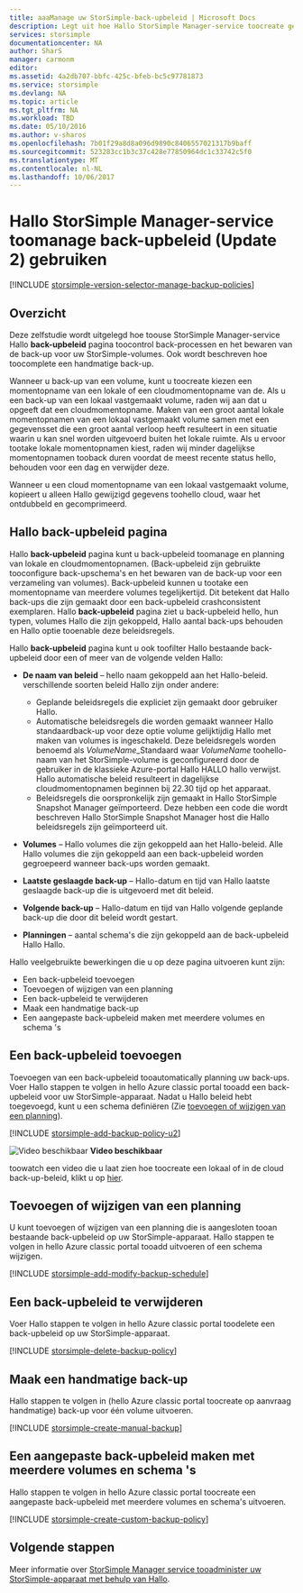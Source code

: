 ```yaml
---
title: aaaManage uw StorSimple-back-upbeleid | Microsoft Docs
description: Legt uit hoe Hallo StorSimple Manager-service toocreate gebruiken en beheren van handmatige back-ups, back-upschema en bewaren van back-up.
services: storsimple
documentationcenter: NA
author: SharS
manager: carmonm
editor: 
ms.assetid: 4a2db707-bbfc-425c-bfeb-bc5c97781873
ms.service: storsimple
ms.devlang: NA
ms.topic: article
ms.tgt_pltfrm: NA
ms.workload: TBD
ms.date: 05/10/2016
ms.author: v-sharos
ms.openlocfilehash: 7b01f29a8d8a096d9890c8406557021317b9baff
ms.sourcegitcommit: 523283cc1b3c37c428e77850964dc1c33742c5f0
ms.translationtype: MT
ms.contentlocale: nl-NL
ms.lasthandoff: 10/06/2017
---
```

# <a name="use-hello-storsimple-manager-service-toomanage-backup-policies-update-2"></a>Hallo StorSimple Manager-service toomanage back-upbeleid (Update 2) gebruiken
[!INCLUDE [storsimple-version-selector-manage-backup-policies](../../includes/storsimple-version-selector-manage-backup-policies.md)]

## <a name="overview"></a>Overzicht
Deze zelfstudie wordt uitgelegd hoe toouse StorSimple Manager-service Hallo **back-upbeleid** pagina toocontrol back-processen en het bewaren van de back-up voor uw StorSimple-volumes. Ook wordt beschreven hoe toocomplete een handmatige back-up.

Wanneer u back-up van een volume, kunt u toocreate kiezen een momentopname van een lokale of een cloudmomentopname van de. Als u een back-up van een lokaal vastgemaakt volume, raden wij aan dat u opgeeft dat een cloudmomentopname. Maken van een groot aantal lokale momentopnamen van een lokaal vastgemaakt volume samen met een gegevensset die een groot aantal verloop heeft resulteert in een situatie waarin u kan snel worden uitgevoerd buiten het lokale ruimte. Als u ervoor tootake lokale momentopnamen kiest, raden wij minder dagelijkse momentopnamen tooback duren voordat de meest recente status hello, behouden voor een dag en verwijder deze.

Wanneer u een cloud momentopname van een lokaal vastgemaakt volume, kopieert u alleen Hallo gewijzigd gegevens toohello cloud, waar het ontdubbeld en gecomprimeerd. 

## <a name="hello-backup-policies-page"></a>Hallo back-upbeleid pagina
Hallo **back-upbeleid** pagina kunt u back-upbeleid toomanage en planning van lokale en cloudmomentopnamen. (Back-upbeleid zijn gebruikte tooconfigure back-upschema's en het bewaren van de back-up voor een verzameling van volumes). Back-upbeleid kunnen u tootake een momentopname van meerdere volumes tegelijkertijd. Dit betekent dat Hallo back-ups die zijn gemaakt door een back-upbeleid crashconsistent exemplaren. Hallo **back-upbeleid** pagina ziet u back-upbeleid hello, hun typen, volumes Hallo die zijn gekoppeld, Hallo aantal back-ups behouden en Hallo optie tooenable deze beleidsregels.

Hallo **back-upbeleid** pagina kunt u ook toofilter Hallo bestaande back-upbeleid door een of meer van de volgende velden Hallo:

* **De naam van beleid** – hello naam gekoppeld aan het Hallo-beleid. verschillende soorten beleid Hallo zijn onder andere:
  
  * Geplande beleidsregels die expliciet zijn gemaakt door gebruiker Hallo.
  * Automatische beleidsregels die worden gemaakt wanneer Hallo standaardback-up voor deze optie volume gelijktijdig Hallo met maken van volumes is ingeschakeld. Deze beleidsregels worden benoemd als *VolumeName*_Standaard waar *VolumeName* toohello-naam van het StorSimple-volume is geconfigureerd door de gebruiker in de klassieke Azure-portal Hallo HALLO hallo verwijst. Hallo automatische beleid resulteert in dagelijkse cloudmomentopnamen beginnen bij 22.30 tijd op het apparaat.
  * Beleidsregels die oorspronkelijk zijn gemaakt in Hallo StorSimple Snapshot Manager geïmporteerd. Deze hebben een code die wordt beschreven Hallo StorSimple Snapshot Manager host die Hallo beleidsregels zijn geïmporteerd uit.
* **Volumes** – Hallo volumes die zijn gekoppeld aan het Hallo-beleid. Alle Hallo volumes die zijn gekoppeld aan een back-upbeleid worden gegroepeerd wanneer back-ups worden gemaakt.
* **Laatste geslaagde back-up** – Hallo-datum en tijd van Hallo laatste geslaagde back-up die is uitgevoerd met dit beleid.
* **Volgende back-up** – Hallo-datum en tijd van Hallo volgende geplande back-up die door dit beleid wordt gestart.
* **Planningen** – aantal schema's die zijn gekoppeld aan de back-upbeleid Hallo Hallo.

Hallo veelgebruikte bewerkingen die u op deze pagina uitvoeren kunt zijn:

* Een back-upbeleid toevoegen 
* Toevoegen of wijzigen van een planning 
* Een back-upbeleid te verwijderen 
* Maak een handmatige back-up 
* Een aangepaste back-upbeleid maken met meerdere volumes en schema 's 

## <a name="add-a-backup-policy"></a>Een back-upbeleid toevoegen
Toevoegen van een back-upbeleid tooautomatically planning uw back-ups. Voer Hallo stappen te volgen in hello Azure classic portal tooadd een back-upbeleid voor uw StorSimple-apparaat. Nadat u Hallo beleid hebt toegevoegd, kunt u een schema definiëren (Zie [toevoegen of wijzigen van een planning](#add-or-modify-a-schedule)).

[!INCLUDE [storsimple-add-backup-policy-u2](../../includes/storsimple-add-backup-policy-u2.md)]

![Video beschikbaar](./media/storsimple-manage-backup-policies-u2/Video_icon.png) **Video beschikbaar**

toowatch een video die u laat zien hoe toocreate een lokaal of in de cloud back-up-beleid, klikt u op [hier](https://azure.microsoft.com/documentation/videos/create-storsimple-backup-policies/).

## <a name="add-or-modify-a-schedule"></a>Toevoegen of wijzigen van een planning
U kunt toevoegen of wijzigen van een planning die is aangesloten tooan bestaande back-upbeleid op uw StorSimple-apparaat. Hallo stappen te volgen in hello Azure classic portal tooadd uitvoeren of een schema wijzigen.

[!INCLUDE [storsimple-add-modify-backup-schedule](../../includes/storsimple-add-modify-backup-schedule-u2.md)]

## <a name="delete-a-backup-policy"></a>Een back-upbeleid te verwijderen
Voer Hallo stappen te volgen in hello Azure classic portal toodelete een back-upbeleid op uw StorSimple-apparaat.

[!INCLUDE [storsimple-delete-backup-policy](../../includes/storsimple-delete-backup-policy.md)]

## <a name="take-a-manual-backup"></a>Maak een handmatige back-up
Hallo stappen te volgen in (hello Azure classic portal toocreate op aanvraag handmatige) back-up voor één volume uitvoeren.

[!INCLUDE [storsimple-create-manual-backup](../../includes/storsimple-create-manual-backup.md)]

## <a name="create-a-custom-backup-policy-with-multiple-volumes-and-schedules"></a>Een aangepaste back-upbeleid maken met meerdere volumes en schema 's
Hallo stappen te volgen in hello Azure classic portal toocreate een aangepaste back-upbeleid met meerdere volumes en schema's uitvoeren.

[!INCLUDE [storsimple-create-custom-backup-policy](../../includes/storsimple-create-custom-backup-policy-u2.md)]

## <a name="next-steps"></a>Volgende stappen
Meer informatie over [StorSimple Manager service tooadminister uw StorSimple-apparaat met behulp van Hallo](storsimple-manager-service-administration.md).

